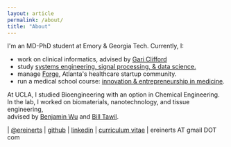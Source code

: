 ```yaml
---
layout: article
permalink: /about/
title: "About"
---
```


I'm an MD-PhD student at Emory & Georgia Tech. Currently, I:

+ work on clinical informatics, advised by [Gari Clifford](http://gdclifford.info/gari)
+ study [systems engineering, signal processing, & data science.](http://www.bme.gatech.edu/research/system.shtml)
+ manage [Forge](http://forgeatl.com), Atlanta's healthcare startup community.
+ run a medical school course: [innovation & entrepreneurship in medicine](http://erikreinertsen.com/iemed/).

At UCLA, I studied Bioengineering with an option in Chemical Engineering.<br>
In the lab, I worked on biomaterials, nanotechnology, and tissue engineering,<br> advised by [Benjamin Wu](http://www.bioeng.ucla.edu/people/faculty/Faculty/benjamin-m.-wu-d.d.s.-ph.d) and [Bill Tawil](http://www.bioeng.ucla.edu/people/faculty/adjunct-faculty/bill-j.-tawil-ph.d).

<i class="fa fa-twitter"></i> | [@ereinerts](http://www.twitter.com/ereinerts)
<i class="fa fa-github"></i> | [github](https://github.com/erikreinertsen)
<i class="fa fa-linkedin"></i> | [linkedin](http://www.linkedin.com/in/erikreinertsen/)
<i class="fa fa-graduation-cap"></i> | [curriculum vitae](https://dl.dropboxusercontent.com/u/1102315/Erik%20Reinertsen%20CV.pdf)
<i class="fa fa-envelope"></i> | ereinerts AT gmail DOT com
